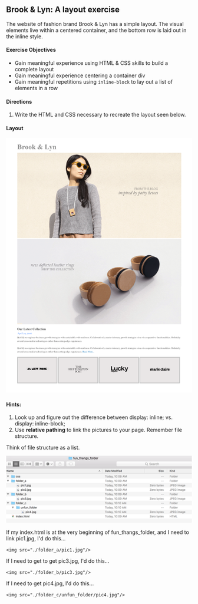 ## Brook & Lyn: A layout exercise

The website of fashion brand Brook & Lyn has a simple layout. The visual elements live within a centered container, and the bottom row is laid out in the inline style.

#### Exercise Objectives

- Gain meaningful experience using HTML & CSS skills to build a complete layout
- Gain meaningful experience centering a container div
- Gain meaningful repetitions using `inline-block` to lay out a list of elements in a row

#### Directions

1. Write the HTML and CSS necessary to recreate the layout seen below.

#### Layout

![image](mockup.png)

#### Hints:

1. Look up and figure out the difference between display: inline; vs. display: inline-block;
2. Use **relative pathing** to link the pictures to your page.  Remember file structure.

Think of file structure as a list.

<img src="./images/file_structure.jpg"/>
 
If my index.html is at the very beginning of fun_thangs_folder, and I need to link pic1.jpg, I'd do this...

```
<img src="./folder_a/pic1.jpg"/>
```

If I need to get to get pic3.jpg, I'd do this...

```
<img src="./folder_b/pic3.jpg"/>
```

If I need to get pic4.jpg, I'd do this...

```
<img src="./folder_c/unfun_folder/pic4.jpg"/>
```

